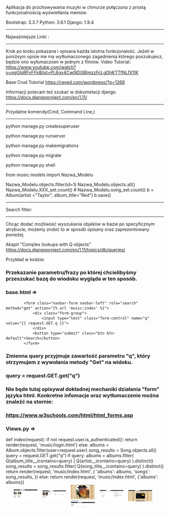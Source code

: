 Aplikacja do przchowywania muzyki w chmurze połączona z prostą funkcjonalnością wyświetlania memów.	
	
	
Bootstrap: 3.3.7 
Python: 3.6.1 
Django: 1.9.4 

*********************************************	
Najważniejsze Linki : 
*********************************************

 Krok po kroku pokazana i opisana każda istotna funkcjonalość. Jeżeli w poniżsym opisie nie ma wytłumaczonego zagadnienia którego poszukujesz, będzie ono wyłumaczoen w jednym z filmów.
 Video Tutorial:
https://www.youtube.com/watch?v=qgGIqRFvFFk&list=PL6gx4Cwl9DGBlmzzFcLgDhKTTfNLfX1IK


Base Crud Tutorial
https://rayed.com/wordpress/?p=1266	
	
	
Informacji polecam też szukać w dokumetacji django.
https://docs.djangoproject.com/en/1.11/


*********************************************
Przydatne komendy(Cmd, Command Line,)
*********************************************
python manage.py createsuperuser

python manage.py runserver

python manage.py makemigrations

python manage.py migrate

python manage.py shell

from music.models import Nazwa_Modelu

Nazwa_Modelu.objects.filter(id=1)
Nazwa_Modelu.objects.all()
Nazwa_Modelu.XXX_set.count() # Nazwa_Modelu.song_set.count()
b = Album(artist ="Taylor", album_title="Red")
b.save()
	
	
*********************************************	
Search filter:
*********************************************
Chcąc dodać możliwość wyszukania objeków w bazie po specyficznym atrybucie, możemy zrobić to w sposób opisany oraz zaprezentowany ponieżej.

Akapit "Complex lookups with Q objects"
https://docs.djangoproject.com/en/1.11/topics/db/queries/
	
	
Przykład w kodzie:


### Przekazanie parametru/frazy po której chcielibyśmy przeszukać bazę do wiodoku wygląda w ten sposób.
### base.html =>
            <form class="navbar-form navbar-left" role="search" method="get" action="{% url 'music:index' %}">
                <div class="form-group">
                    <input type="text" class="form-control" name="q" value="{{ request.GET.q }}">
                </div>
                <button type="submit" class="btn btn-default">Search</button>
            </form>

### Zmienna query przyjmuje zawartość parametru "q", który otrzymujem z wywołania metody "Get" na widoku.
### query = request.GET.get("q")

### Nie będe tutaj opisywał dokładnej mechaniki działania "form" języka html. Konkretne infomacje oraz wytłumaczenie można znaleźć na stornie:
### https://www.w3schools.com/html/html_forms.asp

### Views.py => 
<div>
def index(request):
    if not request.user.is_authenticated():
        return render(request, 'music/login.html')
    else:
        albums = Album.objects.filter(user=request.user)
        song_results = Song.objects.all()
        query = request.GET.get("q")
        if query:
            albums = albums.filter(
                Q(album_title__icontains=query) |
                Q(artist__icontains=query)
            ).distinct()
            song_results = song_results.filter(
                Q(song_title__icontains=query)
            ).distinct()
            return render(request, 'music/index.html', {
                'albums': albums,
                'songs': song_results,
            })
        else:
            return render(request, 'music/index.html', {'albums': albums})
			
</div>			
			
<div align="center">
        <img width="15%" src="Screenshots/1.jpg" alt="List screen"></img>
        <img height="0" width="8px">
        <img width="15%" src="Screenshots/2.jpg" alt="List screen"></img>
        <img height="0" width="8px">
        <img width="15%" src="Screenshots/3.jpg" alt="List screen"></img>
        <img height="0" width="8px">
        <img width="15%" src="Screenshots/4.jpg" alt="List screen"></img>
        <img height="0" width="8px">
        <img width="15%" src="Screenshots/5.jpg" alt="List screen"></img>
        <img height="0" width="8px">
        <img width="15%" src="Screenshots/6.jpg" alt="List screen"></img>
        <img height="0" width="8px">
</div>
